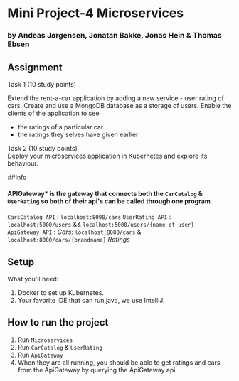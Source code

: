 # Mini Project-4 Microservices

### by Andeas Jørgensen, Jonatan Bakke, Jonas Hein & Thomas  Ebsen
## Assignment
Task 1 (10 study points)

Extend the rent-a-car application by adding a new service - user rating of cars. Create and use a MongoDB database as a storage of users. Enable the clients of the application to see

- the ratings of a particular car
- the ratings they selves have given earlier


Task 2 (10 study points)  
Deploy your microservices application in Kubernetes and explore its behaviour.

##Info

#### APIGateway* is the gateway that connects both the `CarCatalog` & `UserRating` so both  of their api's can be called through one program.  
`CarsCatalog API` : `localhost:8090/cars`
`UserRating API` : `localhost:5000/users` && `localhost:5000/users/{name of user}`  
`ApiGateway API` : *Cars:* `localhost:8080/cars` & `localhost:8080/cars/{brandname}` *Ratings*   

## Setup
What you'll need:
1. Docker to set up Kubernetes.
2. Your favorite IDE that can run java, we use IntelliJ.

## How to run the project
1. Run `Microservices`
2. Run `CarCatalog` & `UserRating`
3. Run `ApiGateway`
4. When they are all running, you should be able to get ratings and cars from the ApiGateway by querying the ApiGateway api.
